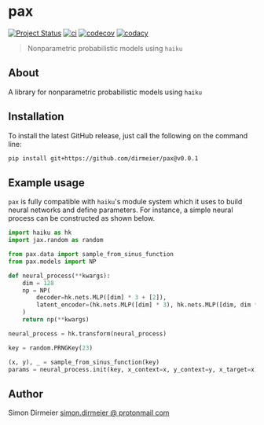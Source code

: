 # pax

[![Project Status](http://www.repostatus.org/badges/latest/concept.svg)](http://www.repostatus.org/#concept)
[![ci](https://github.com/dirmeier/pax/actions/workflows/ci.yaml/badge.svg)](https://github.com/dirmeier/pax/actions/workflows/ci.yaml)
[![codecov](https://codecov.io/gh/dirmeier/pax/branch/main/graph/badge.svg)](https://codecov.io/gh/dirmeier/pax)
[![codacy](https://app.codacy.com/project/badge/Grade/98715c0867ff4136a9b3a05340a0e6d6)](https://www.codacy.com/gh/dirmeier/pax/dashboard?utm_source=github.com&amp;utm_medium=referral&amp;utm_content=dirmeier/pax&amp;utm_campaign=Badge_Grade)

> Nonparametric probabilistic models using `haiku`

## About

A library for nonparametric probabilistic models using `haiku`

## Installation

To install the latest GitHub release, just call the following on the command line:

```bash
pip install git+https://github.com/dirmeier/pax@v0.0.1
```

## Example usage

`pax` is fully compatible with `haiku`'s module system which it uses to build neural networks
and define parameters. For instance, a simple neural process can be constructed as shown below.

```python
import haiku as hk
import jax.random as random

from pax.data import sample_from_sinus_function
from pax.models import NP

def neural_process(**kwargs):
    dim = 128
    np = NP(
        decoder=hk.nets.MLP([dim] * 3 + [2]),
        latent_encoder=(hk.nets.MLP([dim] * 3), hk.nets.MLP([dim, dim * 2]))
    )
    return np(**kwargs)

neural_process = hk.transform(neural_process)
```

```python
key = random.PRNGKey(23)

(x, y), _ = sample_from_sinus_function(key)
params = neural_process.init(key, x_context=x, y_context=y, x_target=x)
```

## Author

Simon Dirmeier <a href="mailto:simon.dirmeier @ protonmail com">simon.dirmeier @ protonmail com</a>
